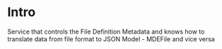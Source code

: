 # Intro
Service that controls the File Definition Metadata and knows how to translate data from file format to JSON Model - MDEFile 
and vice versa



